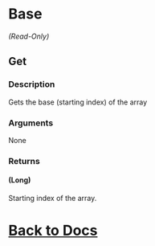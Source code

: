 # Base

*(Read-Only)*

## Get

### Description
Gets the base (starting index) of the array

### Arguments
None

### Returns
#### (Long) 
Starting index of the array.

# [Back to Docs](https://senipah.github.io/VBA-DynamicArray/)
